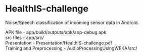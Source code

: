 # HealthIS-challenge

Noise/Speech classification of incoming sensor data in Android.  


APK file - app/build/outputs/apk/app-debug.apk  
src files - app/src/  
Presentation - Presentation/HealthIS-challenge.pdf  
Training and Preprocessing - AudioProcessingUsingWEKA/src/  



